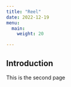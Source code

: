 ```yaml
---
title: "Reel"
date: 2022-12-19
menu:
  main:
    weight: 20

---
```

## Introduction

This is the second page

